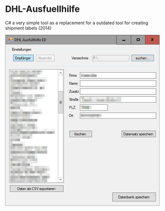 # DHL-Ausfuellhilfe
C# a very simple tool as a replacement for a outdated tool for creating shipment labels (2014)

![screenshot](https://github.com/grenni78/DHL-Ausfuellhilfe/raw/main/dhled_screenshot.jpg)
